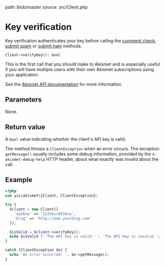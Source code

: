 path: blob/master
source: src/Client.php

# Key verification
Key verification authenticates your key before calling the [comment check](comment_check.md),
[submit spam](submit_spam.md) or [submit ham](submit_ham.md) methods.

```
Client->verifyKey(): bool
```

This is the first call that you should make to Akismet and is especially useful
if you will have multiple users with their own Akismet subscriptions using your application.

See the [Akismet API documentation](https://akismet.com/development/api/#verify-key) for more information.

## Parameters
None.

## Return value
A `bool` value indicating whether the client's API key is valid.

The method throws a `ClientException` when an error occurs.
The exception `getMessage()` usually includes some debug information, provided by the `X-akismet-debug-help` HTTP header, about what exactly was invalid about the call.

## Example

```php
<?php
use yii\akismet\{Client, ClientException};

try {
  $client = new Client([
    'apiKey' => '123YourAPIKey',
    'blog' => 'http://www.yourblog.com'
  ]);

  $isValid = $client->verifyKey();
  echo $isValid ? 'The API key is valid.' : 'The API key is invalid.';
}

catch (ClientException $e) {
  echo 'An error occurred: ', $e->getMessage();
}
```
